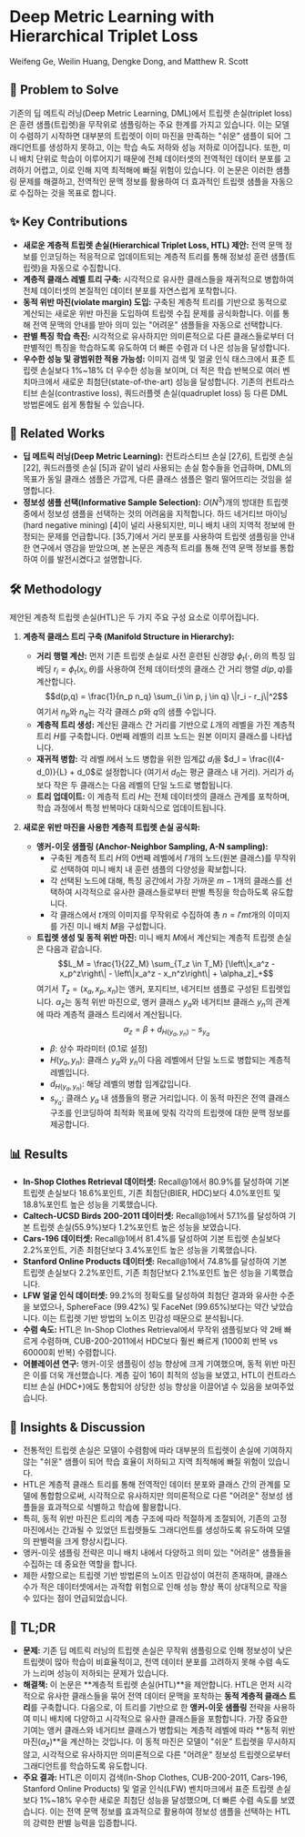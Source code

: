 # Deep Metric Learning with Hierarchical Triplet Loss

Weifeng Ge, Weilin Huang, Dengke Dong, and Matthew R. Scott

## 🧩 Problem to Solve

기존의 딥 메트릭 러닝(Deep Metric Learning, DML)에서 트립렛 손실(triplet loss)은 훈련 샘플(트립렛)을 무작위로 샘플링하는 주요 한계를 가지고 있습니다. 이는 모델이 수렴하기 시작하면 대부분의 트립렛이 이미 마진을 만족하는 "쉬운" 샘플이 되어 그래디언트를 생성하지 못하고, 이는 학습 속도 저하와 성능 저하로 이어집니다. 또한, 미니 배치 단위로 학습이 이루어지기 때문에 전체 데이터셋의 전역적인 데이터 분포를 고려하기 어렵고, 이로 인해 지역 최적해에 빠질 위험이 있습니다. 이 논문은 이러한 샘플링 문제를 해결하고, 전역적인 문맥 정보를 활용하여 더 효과적인 트립렛 샘플을 자동으로 수집하는 것을 목표로 합니다.

## ✨ Key Contributions

- **새로운 계층적 트립렛 손실(Hierarchical Triplet Loss, HTL) 제안:** 전역 문맥 정보를 인코딩하는 적응적으로 업데이트되는 계층적 트리를 통해 정보성 훈련 샘플(트립렛)을 자동으로 수집합니다.
- **계층적 클래스 레벨 트리 구축:** 시각적으로 유사한 클래스들을 재귀적으로 병합하여 전체 데이터셋의 본질적인 데이터 분포를 자연스럽게 포착합니다.
- **동적 위반 마진(violate margin) 도입:** 구축된 계층적 트리를 기반으로 동적으로 계산되는 새로운 위반 마진을 도입하여 트립렛 수집 문제를 공식화합니다. 이를 통해 전역 문맥의 안내를 받아 의미 있는 "어려운" 샘플들을 자동으로 선택합니다.
- **판별 특징 학습 촉진:** 시각적으로 유사하지만 의미론적으로 다른 클래스들로부터 더 판별적인 특징을 학습하도록 유도하여 더 빠른 수렴과 더 나은 성능을 달성합니다.
- **우수한 성능 및 광범위한 적용 가능성:** 이미지 검색 및 얼굴 인식 태스크에서 표준 트립렛 손실보다 1%~18% 더 우수한 성능을 보이며, 더 적은 학습 반복으로 여러 벤치마크에서 새로운 최첨단(state-of-the-art) 성능을 달성합니다. 기존의 컨트라스티브 손실(contrastive loss), 쿼드러플렛 손실(quadruplet loss) 등 다른 DML 방법론에도 쉽게 통합될 수 있습니다.

## 📎 Related Works

- **딥 메트릭 러닝(Deep Metric Learning):** 컨트라스티브 손실 [27,6], 트립렛 손실 [22], 쿼드러플렛 손실 [5]과 같이 널리 사용되는 손실 함수들을 언급하며, DML의 목표가 동일 클래스 샘플은 가깝게, 다른 클래스 샘플은 멀리 떨어뜨리는 것임을 설명합니다.
- **정보성 샘플 선택(Informative Sample Selection):** $O(N^3)$개의 방대한 트립렛 중에서 정보성 샘플을 선택하는 것의 어려움을 지적합니다. 하드 네거티브 마이닝(hard negative mining) [4]이 널리 사용되지만, 미니 배치 내의 지역적 정보에 한정되는 문제를 언급합니다. [35,7]에서 거리 분포를 사용하여 트립렛 샘플링을 안내한 연구에서 영감을 받았으며, 본 논문은 계층적 트리를 통해 전역 문맥 정보를 통합하여 이를 발전시켰다고 설명합니다.

## 🛠️ Methodology

제안된 계층적 트립렛 손실(HTL)은 두 가지 주요 구성 요소로 이루어집니다.

1. **계층적 클래스 트리 구축 (Manifold Structure in Hierarchy):**

   - **거리 행렬 계산:** 먼저 기존 트립렛 손실로 사전 훈련된 신경망 $\phi_t(\cdot, \theta)$의 특징 임베딩 $r_i = \phi_t(x_i, \theta)$를 사용하여 전체 데이터셋의 클래스 간 거리 행렬 $d(p,q)$를 계산합니다.
     $$d(p,q) = \frac{1}{n_p n_q} \sum_{i \in p, j \in q} \|r_i - r_j\|^2$$
     여기서 $n_p$와 $n_q$는 각각 클래스 $p$와 $q$의 샘플 수입니다.
   - **계층적 트리 생성:** 계산된 클래스 간 거리를 기반으로 $L$개의 레벨을 가진 계층적 트리 $H$를 구축합니다. 0번째 레벨의 리프 노드는 원본 이미지 클래스를 나타냅니다.
   - **재귀적 병합:** 각 레벨 $l$에서 노드 병합을 위한 임계값 $d_l$을 $d_l = \frac{l(4-d_0)}{L} + d_0$로 설정합니다 (여기서 $d_0$는 평균 클래스 내 거리). 거리가 $d_l$보다 작은 두 클래스는 다음 레벨의 단일 노드로 병합됩니다.
   - **트리 업데이트:** 이 계층적 트리 $H$는 전체 데이터셋의 클래스 관계를 포착하며, 학습 과정에서 특정 반복마다 대화식으로 업데이트됩니다.

2. **새로운 위반 마진을 사용한 계층적 트립렛 손실 공식화:**
   - **앵커-이웃 샘플링 (Anchor-Neighbor Sampling, A-N sampling):**
     - 구축된 계층적 트리 $H$의 0번째 레벨에서 $l'$개의 노드(원본 클래스)를 무작위로 선택하여 미니 배치 내 훈련 샘플의 다양성을 확보합니다.
     - 각 선택된 노드에 대해, 특징 공간에서 가장 가까운 $m-1$개의 클래스를 선택하여 시각적으로 유사한 클래스들로부터 판별 특징을 학습하도록 유도합니다.
     - 각 클래스에서 $t$개의 이미지를 무작위로 수집하여 총 $n = l'mt$개의 이미지를 가진 미니 배치 $M$을 구성합니다.
   - **트립렛 생성 및 동적 위반 마진:** 미니 배치 $M$에서 계산되는 계층적 트립렛 손실은 다음과 같습니다.
     $$L_M = \frac{1}{2Z_M} \sum_{T_z \in T_M} [\left\|x_a^z - x_p^z\right\| - \left\|x_a^z - x_n^z\right\| + \alpha_z]_+$$
     여기서 $T_z = (x_a, x_p, x_n)$는 앵커, 포지티브, 네거티브 샘플로 구성된 트립렛입니다.
     $\alpha_z$는 동적 위반 마진으로, 앵커 클래스 $y_a$와 네거티브 클래스 $y_n$의 관계에 따라 계층적 클래스 트리에서 계산됩니다.
     $$\alpha_z = \beta + d_{H(y_a, y_n)} - s_{y_a}$$
     - $\beta$: 상수 파라미터 (0.1로 설정)
     - $H(y_a, y_n)$: 클래스 $y_a$와 $y_n$이 다음 레벨에서 단일 노드로 병합되는 계층적 레벨입니다.
     - $d_{H(y_a, y_n)}$: 해당 레벨의 병합 임계값입니다.
     - $s_{y_a}$: 클래스 $y_a$ 내 샘플들의 평균 거리입니다.
       이 동적 마진은 전역 클래스 구조를 인코딩하여 최적화 목표에 맞춰 각각의 트립렛에 대한 문맥 정보를 제공합니다.

## 📊 Results

- **In-Shop Clothes Retrieval 데이터셋:** Recall@1에서 80.9%를 달성하여 기본 트립렛 손실보다 18.6%포인트, 기존 최첨단(BIER, HDC)보다 4.0%포인트 및 18.8%포인트 높은 성능을 기록했습니다.
- **Caltech-UCSD Birds 200-2011 데이터셋:** Recall@1에서 57.1%를 달성하여 기본 트립렛 손실(55.9%)보다 1.2%포인트 높은 성능을 보였습니다.
- **Cars-196 데이터셋:** Recall@1에서 81.4%를 달성하여 기본 트립렛 손실보다 2.2%포인트, 기존 최첨단보다 3.4%포인트 높은 성능을 기록했습니다.
- **Stanford Online Products 데이터셋:** Recall@1에서 74.8%를 달성하여 기본 트립렛 손실보다 2.2%포인트, 기존 최첨단보다 2.1%포인트 높은 성능을 기록했습니다.
- **LFW 얼굴 인식 데이터셋:** 99.2%의 정확도를 달성하여 최첨단 결과와 유사한 수준을 보였으나, SphereFace (99.42%) 및 FaceNet (99.65%)보다는 약간 낮았습니다. 이는 트립렛 기반 방법의 노이즈 민감성 때문으로 분석됩니다.
- **수렴 속도:** HTL은 In-Shop Clothes Retrieval에서 무작위 샘플링보다 약 2배 빠르게 수렴하며, CUB-200-2011에서 HDC보다 훨씬 빠르게 (1000회 반복 vs 60000회 반복) 수렴합니다.
- **어블레이션 연구:** 앵커-이웃 샘플링이 성능 향상에 크게 기여했으며, 동적 위반 마진은 이를 더욱 개선했습니다. 계층 깊이 16이 최적의 성능을 보였고, HTL이 컨트라스티브 손실 (HDC+)에도 통합되어 상당한 성능 향상을 이끌어낼 수 있음을 보여주었습니다.

## 🧠 Insights & Discussion

- 전통적인 트립렛 손실은 모델이 수렴함에 따라 대부분의 트립렛이 손실에 기여하지 않는 "쉬운" 샘플이 되어 학습 효율이 저하되고 지역 최적해에 빠질 위험이 있습니다.
- HTL은 계층적 클래스 트리를 통해 전역적인 데이터 분포와 클래스 간의 관계를 모델에 통합함으로써, 시각적으로 유사하지만 의미론적으로 다른 "어려운" 정보성 샘플들을 효과적으로 식별하고 학습에 활용합니다.
- 특히, 동적 위반 마진은 트리의 계층 구조에 따라 적절하게 조절되어, 기존의 고정 마진에서는 간과될 수 있었던 트립렛들도 그래디언트를 생성하도록 유도하여 모델의 판별력을 크게 향상시킵니다.
- 앵커-이웃 샘플링 전략은 미니 배치 내에서 다양하고 의미 있는 "어려운" 샘플들을 수집하는 데 중요한 역할을 합니다.
- 제한 사항으로는 트립렛 기반 방법론의 노이즈 민감성이 여전히 존재하며, 클래스 수가 적은 데이터셋에서는 과적합 위험으로 인해 성능 향상 폭이 상대적으로 작을 수 있다는 점이 언급되었습니다.

## 📌 TL;DR

- **문제:** 기존 딥 메트릭 러닝의 트립렛 손실은 무작위 샘플링으로 인해 정보성이 낮은 트립렛이 많아 학습이 비효율적이고, 전역 데이터 분포를 고려하지 못해 수렴 속도가 느리며 성능이 저하되는 문제가 있습니다.
- **해결책:** 이 논문은 **계층적 트립렛 손실(HTL)**을 제안합니다. HTL은 먼저 시각적으로 유사한 클래스들을 묶어 전역 데이터 문맥을 포착하는 **동적 계층적 클래스 트리**를 구축합니다. 다음으로, 이 트리를 기반으로 한 **앵커-이웃 샘플링** 전략을 사용하여 미니 배치에 다양하고 시각적으로 유사한 클래스들을 포함합니다. 가장 중요한 기여는 앵커 클래스와 네거티브 클래스가 병합되는 계층적 레벨에 따라 **동적 위반 마진($\alpha_z$)**을 계산하는 것입니다. 이 동적 마진은 모델이 "쉬운" 트립렛을 무시하지 않고, 시각적으로 유사하지만 의미론적으로 다른 "어려운" 정보성 트립렛으로부터 그래디언트를 학습하도록 유도합니다.
- **주요 결과:** HTL은 이미지 검색(In-Shop Clothes, CUB-200-2011, Cars-196, Stanford Online Products) 및 얼굴 인식(LFW) 벤치마크에서 표준 트립렛 손실보다 1%~18% 우수한 새로운 최첨단 성능을 달성했으며, 더 빠른 수렴 속도를 보였습니다. 이는 전역 문맥 정보를 효과적으로 활용하여 정보성 샘플을 선택하는 HTL의 강력한 판별 능력을 입증합니다.
